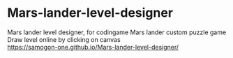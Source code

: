 # Mars-lander-level-designer
Mars lander level designer, for codingame Mars lander custom puzzle game <br>
Draw level online by clicking on canvas <br>
https://samogon-one.github.io/Mars-lander-level-designer/
